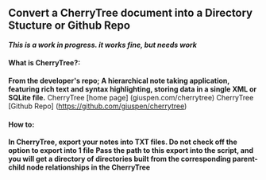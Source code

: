 ## Convert a CherryTree document into a Directory Stucture or Github Repo
***This is a work in progress. it works fine, but needs work***


#### What is CherryTree?: 
**From the developer's repo; A hierarchical note taking application, featuring rich text and syntax highlighting, storing data in a single XML or SQLite file.**
CherryTree [home page] (giuspen.com/cherrytree)
CherryTree [Github Repo] (https://github.com/giuspen/cherrytree)



#### How to:

**In CherryTree, export your notes into TXT files. Do not check off the option to export into 1 file**
**Pass the path to this export into the script, and you will get a directory of directories built from the corresponding parent-child node relationships in the CherryTree**




